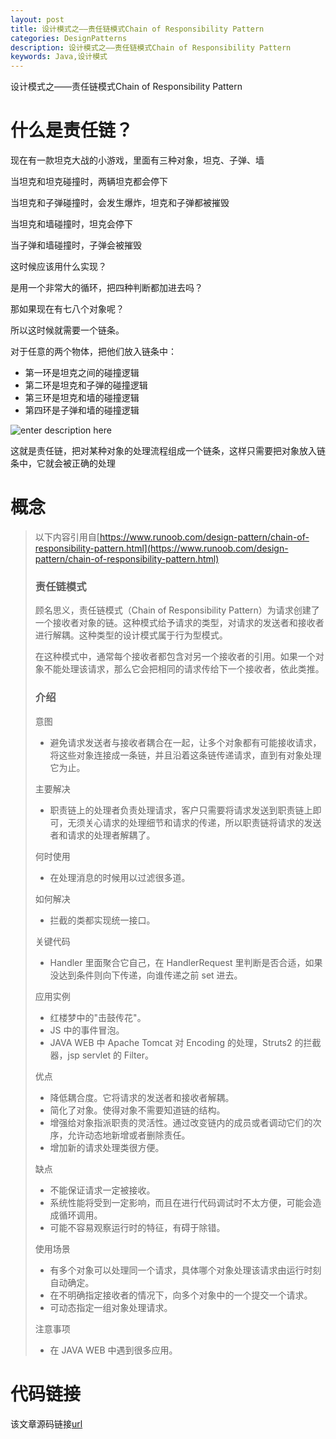 ```yaml
---
layout: post
title: 设计模式之——责任链模式Chain of Responsibility Pattern
categories: DesignPatterns
description: 设计模式之——责任链模式Chain of Responsibility Pattern
keywords: Java,设计模式
---
```


设计模式之——责任链模式Chain of Responsibility Pattern

# 什么是责任链？

现在有一款坦克大战的小游戏，里面有三种对象，坦克、子弹、墙

当坦克和坦克碰撞时，两辆坦克都会停下

当坦克和子弹碰撞时，会发生爆炸，坦克和子弹都被摧毁

当坦克和墙碰撞时，坦克会停下

当子弹和墙碰撞时，子弹会被摧毁

这时候应该用什么实现？

是用一个非常大的循环，把四种判断都加进去吗？

那如果现在有七八个对象呢？

所以这时候就需要一个链条。

对于任意的两个物体，把他们放入链条中：
- 第一环是坦克之间的碰撞逻辑
- 第二环是坦克和子弹的碰撞逻辑
- 第三环是坦克和墙的碰撞逻辑
- 第四环是子弹和墙的碰撞逻辑

![enter description here](/images/posts/designpatterns/chain-of-responsibility-pattern/chain.png)
 
这就是责任链，把对某种对象的处理流程组成一个链条，这样只需要把对象放入链条中，它就会被正确的处理 

# 概念

> 以下内容引用自[https://www.runoob.com/design-pattern/chain-of-responsibility-pattern.html](https://www.runoob.com/design-pattern/chain-of-responsibility-pattern.html)
> 
> ### 责任链模式
> 顾名思义，责任链模式（Chain of Responsibility Pattern）为请求创建了一个接收者对象的链。这种模式给予请求的类型，对请求的发送者和接收者进行解耦。这种类型的设计模式属于行为型模式。
> 
> 在这种模式中，通常每个接收者都包含对另一个接收者的引用。如果一个对象不能处理该请求，那么它会把相同的请求传给下一个接收者，依此类推。
> 
> ### 介绍
> 意图
> - 避免请求发送者与接收者耦合在一起，让多个对象都有可能接收请求，将这些对象连接成一条链，并且沿着这条链传递请求，直到有对象处理它为止。
> 
> 主要解决
> - 职责链上的处理者负责处理请求，客户只需要将请求发送到职责链上即可，无须关心请求的处理细节和请求的传递，所以职责链将请求的发送者和请求的处理者解耦了。
> 
> 何时使用
> - 在处理消息的时候用以过滤很多道。
> 
> 如何解决
> - 拦截的类都实现统一接口。
> 
> 关键代码
> - Handler 里面聚合它自己，在 HandlerRequest 里判断是否合适，如果没达到条件则向下传递，向谁传递之前 set 进去。
> 
> 应用实例
> - 红楼梦中的"击鼓传花"。
> - JS 中的事件冒泡。 
> - JAVA WEB 中 Apache Tomcat 对 Encoding 的处理，Struts2 的拦截器，jsp servlet 的 Filter。
> 
> 优点
> - 降低耦合度。它将请求的发送者和接收者解耦。
> - 简化了对象。使得对象不需要知道链的结构。 
> - 增强给对象指派职责的灵活性。通过改变链内的成员或者调动它们的次序，允许动态地新增或者删除责任。 
> - 增加新的请求处理类很方便。
> 
> 缺点
> - 不能保证请求一定被接收。 
> - 系统性能将受到一定影响，而且在进行代码调试时不太方便，可能会造成循环调用。 
> - 可能不容易观察运行时的特征，有碍于除错。
> 
> 使用场景 
> - 有多个对象可以处理同一个请求，具体哪个对象处理该请求由运行时刻自动确定。 
> - 在不明确指定接收者的情况下，向多个对象中的一个提交一个请求。 
> - 可动态指定一组对象处理请求。
> 
> 注意事项
> - 在 JAVA WEB 中遇到很多应用。

# 代码链接
该文章源码链接[url](url)